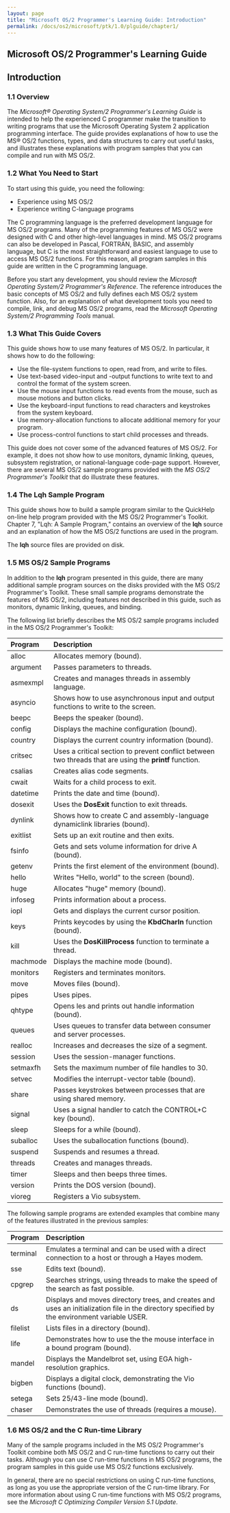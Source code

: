 ```yaml
---
layout: page
title: "Microsoft OS/2 Programmer's Learning Guide: Introduction"
permalink: /docs/os2/microsoft/ptk/1.0/plguide/chapter1/
---
```


Microsoft OS/2 Programmer's Learning Guide
---

Introduction
---

### 1.1 Overview

The *Microsoft® Operating System/2 Programmer's Learning Guide* is intended to help the experienced C programmer
make the transition to writing programs that use the Microsoft Operating System 2 application programming interface.
The guide provides explanations of how to use the MS® OS/2 functions, types, and data structures to carry out useful
tasks, and illustrates these explanations with program samples that you can compile and run with MS OS/2.

### 1.2 What You Need to Start

To start using this guide, you need the following:

+ Experience using MS OS/2
+ Experience writing C-language programs

The C programming language is the preferred development language for MS OS/2 programs. Many of the programming
features of MS OS/2 were designed with C and other high-level languages in mind. MS OS/2 programs can also be
developed in Pascal, FORTRAN, BASIC, and assembly language, but C is the most straightforward and easiest language
to use to access MS OS/2 functions. For this reason, all program samples in this guide are written in the C
programming language.

Before you start any development, you should review the *Microsoft Operating System/2 Programmer's Reference*.
The reference introduces the basic concepts of MS OS/2 and fully defines each MS OS/2 system function. Also, for
an explanation of what development tools you need to compile, link, and debug MS OS/2 programs, read the *Microsoft
Operating System/2 Programming Tools* manual.

### 1.3 What This Guide Covers

This guide shows how to use many features of MS OS/2. In particular, it shows how to do the following:

+ Use the file-system functions to open, read from, and write to files.
+ Use text-based video-input and -output functions to write text to and control the format of the system screen.
+ Use the mouse input functions to read events from the mouse, such as mouse motions and button clicks.
+ Use the keyboard-input functions to read characters and keystrokes from the system keyboard.
+ Use memory-allocation functions to allocate additional memory for your program.
+ Use process-control functions to start child processes and threads.

This guide does not cover some of the advanced features of MS OS/2. For example, it does not show how to use monitors,
dynamic linking, queues, subsystem registration, or national-language code-page support. However, there are several
MS OS/2 sample programs provided with the *MS OS/2 Programmer's Toolkit* that do illustrate these features.

### 1.4 The Lqh Sample Program

This guide shows how to build a sample program similar to the QuickHelp on-line help program provided with the MS OS/2
Programmer's Toolkit. Chapter 7, "Lqh: A Sample Program," contains an overview of the **lqh** source and an explanation
of how the MS OS/2 functions are used in the program.

The **lqh** source files are provided on disk.

### 1.5 MS OS/2 Sample Programs

In addition to the **lqh** program presented in this guide, there are many additional sample program sources on the disks
provided with the MS OS/2 Programmer's Toolkit.  These small sample programs demonstrate the features of MS OS/2,
including features not described in this guide, such as monitors, dynamic linking, queues, and binding.

The following list briefly describes the MS OS/2 sample programs included in the MS OS/2 Programmer's Toolkit:

**Program**   | **Description**
:------------ | :-------------
alloc         | Allocates memory (bound).
argument      | Passes parameters to threads.
asmexmpl      | Creates and manages threads in assembly language.
asyncio       | Shows how to use asynchronous input and output functions to write to the screen.
beepc         | Beeps the speaker (bound).
config        | Displays the machine configuration (bound).
country       | Displays the current country information (bound).
critsec       | Uses a critical section to prevent conflict between two threads that are using the **printf** function.
csalias       | Creates alias code segments.
cwait         | Waits for a child process to exit.
datetime      | Prints the date and time (bound).
dosexit       | Uses the **DosExit** function to exit threads.
dynlink       | Shows how to create C and assembly-language dynamic­link libraries (bound).
exitlist      | Sets up an exit routine and then exits.
fsinfo        | Gets and sets volume information for drive A (bound).
getenv        | Prints the first element of the environment (bound).
hello         | Writes "Hello, world" to the screen (bound).
huge          | Allocates "huge" memory (bound).
infoseg       | Prints information about a process.
iopl          | Gets and displays the current cursor position.
keys          | Prints keycodes by using the **KbdCharIn** function (bound).
kill          | Uses the **DosKillProcess** function to terminate a thread.
machmode      | Displays the machine mode (bound).
monitors      | Registers and terminates monitors.
move          | Moves files (bound).
pipes         | Uses pipes.
qhtype        | Opens  les and prints out handle information (bound).
queues        | Uses queues to transfer data between consumer and server processes.
realloc       | Increases and decreases the size of a segment.
session       | Uses the session-manager functions.
setmaxfh      | Sets the maximum number of file handles to 30.
setvec        | Modifies the interrupt-vector table (bound).
share         | Passes keystrokes between processes that are using shared memory.
signal        | Uses a signal handler to catch the CONTROL+C key (bound).
sleep         | Sleeps for a while (bound).
suballoc      | Uses the suballocation functions (bound).
suspend       | Suspends and resumes a thread.
threads       | Creates and manages threads.
timer         | Sleeps and then beeps three times.
version       | Prints the DOS version (bound).
vioreg        | Registers a Vio subsystem.

The following sample programs are extended examples that combine many of the features illustrated in the previous
samples:

**Program**   | **Description**
:------------ | :-------------
terminal      | Emulates a terminal and can be used with a direct connection to a host or through a Hayes modem.
sse           | Edits text (bound).
cpgrep        | Searches strings, using threads to make the speed of the search as fast possible.
ds            | Displays and moves directory trees, and creates and uses an initialization file in the directory specified by the environment variable USER.
filelist      | Lists files in a directory (bound).
life          | Demonstrates how to use the the mouse interface in a bound program (bound).
mandel        | Displays the Mandelbrot set, using EGA high-resolution graphics.
bigben        | Displays a digital clock, demonstrating the Vio functions (bound).
setega        | Sets 25/43-line mode (bound).
chaser        | Demonstrates the use of threads (requires a mouse).

### 1.6 MS OS/2 and the C Run-time Library

Many of the sample programs included in the MS OS/2 Programmer's Toolkit combine both MS OS/2 and C run-time functions
to carry out their tasks.  Although you can use C run-time functions in MS OS/2 programs, the program samples in this
guide use MS OS/2 functions exclusively.

In general, there are no special restrictions on using C run-time functions, as long as you use the appropriate version
of the C run-time library.  For more information about using C run-time functions with MS OS/2 programs, see the
*Microsoft C Optimizing Compiler Version 5.1 Update*.
